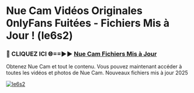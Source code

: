 # Nue Cam Vidéos Originales 0nlyFans Fuitées - Fichiers Mis à Jour ! (le6s2)

<h3>🔴 CLIQUEZ ICI 🌐==►► <a href="https://tinyurl.com/2pmr4ezf" rel="nofollow">Nue Cam Fichiers Mis à Jour</a></h3>

Obtenez Nue Cam et tout le contenu. Vous pouvez maintenant accéder à toutes les vidéos et photos de Nue Cam. Nouveaux fichiers mis à jour 2025

[![le6s2](https://i.imgur.com/6SNvagu.gif)](https://tinyurl.com/2pmr4ezf)
